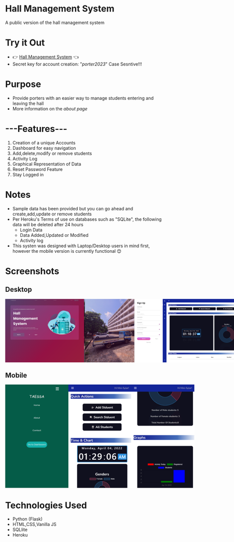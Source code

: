 # Hall Management System
A public version of the hall management system

# Try it Out
- 👉 [Hall Management System](https://hall-mangement-public.onrender.com/) 👈
- Secret key for account creation: "*porter2023*" Case Sesntive!!!

# Purpose
- Provide porters with an easier way to manage students entering and leaving the hall
- More information on the *about page*

# ---Features---
1. Creation of a unique Accounts
2. Dashboard for easy navigation
3. Add,delete,modify or remove students
4. Activity Log
5. Graphical Representation of Data
6. Reset Password Feature 
7. Stay Logged in

# Notes
* Sample data has been provided but you can go ahead and create,add,update or remove students
* Per Heroku's Terms of use on databases such as "SQLite", the following data will be deleted after 24 hours
   * Login Data
   * Data Added,Updated or Modified
   * Activity log
* This systen was designed with Laptop/Desktop users in mind first, however the mobile version is currently functional 😊

# Screenshots
## Desktop
<div style="display:flex;">
<img src="./Screenshots/screenshot1.png" width=50%>
<img src="./Screenshots/screenshot10.png" width=50%>
<img src="./Screenshots/screenshot7.png" width=50%>
<img src="./Screenshots/screenshot2.png" width=50%>
<img src="./Screenshots/screenshot9.png" width=50%>
</div>

## Mobile
<div style="display:flex;">
<img src="./Screenshots/screenshot5.png" width=40%>
<img src="./Screenshots/screenshot6.png" width=40%>
<img src="./Screenshots/screenshot3.png" width=40%>
</div>

# Technologies Used
- Python (Flask)
- HTML,CSS,Vanilla JS
- SQLlite
- Heroku
